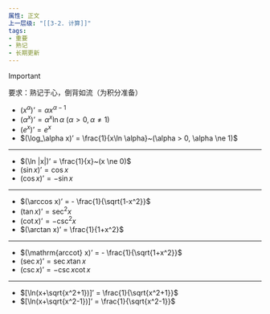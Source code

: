 ```yaml
---
属性: 正文
上一层级: "[[3-2. 计算]]"
tags:
- 重要
- 熟记
- 长期更新
---
```


> [!important] 
> 
> 要求：熟记于心，倒背如流（为积分准备）

- $(x^\alpha)’ = \alpha x^{\alpha - 1}$
- $(\alpha^x)’ = \alpha^x \ln \alpha~(\alpha > 0, \alpha \ne 1)$
- $(e^x)’ = e^x$
- $(\log_\alpha x)’ = \frac{1}{x\ln \alpha}~(\alpha > 0, \alpha \ne 1)$
***
- $(\ln |x|)’ = \frac{1}{x}~(x \ne 0)$
- $(\sin x)’ = \cos x$
- $(\cos x)’ = -\sin x$
***
- $(\arccos x)’ = - \frac{1}{\sqrt{1-x^2}}$
- $(\tan x)’ = \sec^2 x$
- $(\cot x)’ = -\csc^2 x$
- $(\arctan x)’ = \frac{1}{1+x^2}$
***
- $(\mathrm{arccot} x)’ = - \frac{1}{\sqrt{1+x^2}}$
- $(\sec x)’ = \sec x \tan x$
- $(\csc x)’ = -\csc x \cot x$
***
- $[\ln(x+\sqrt{x^2+1})]’ = \frac{1}{\sqrt{x^2+1}}$
- $[\ln(x+\sqrt{x^2-1})]’ = \frac{1}{\sqrt{x^2-1}}$
